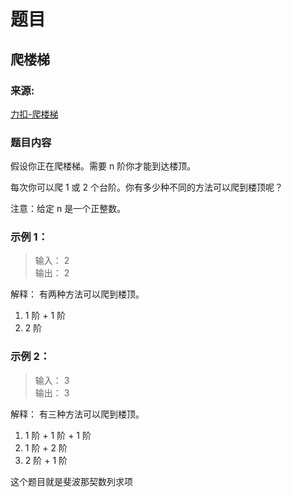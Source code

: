 # 题目

## 爬楼梯

### 来源:

[力扣-爬楼梯](https://leetcode-cn.com/problems/climbing-stairs)

### 题目内容

假设你正在爬楼梯。需要 n 阶你才能到达楼顶。

每次你可以爬 1 或 2 个台阶。你有多少种不同的方法可以爬到楼顶呢？

注意：给定 n 是一个正整数。

### 示例 1：

> 输入： 2<br>
> 输出： 2

解释： 有两种方法可以爬到楼顶。

1. 1 阶 + 1 阶
2. 2 阶

### 示例 2：

> 输入： 3<br>
> 输出： 3

解释： 有三种方法可以爬到楼顶。

1. 1 阶 + 1 阶 + 1 阶
2. 1 阶 + 2 阶
3. 2 阶 + 1 阶

这个题目就是斐波那契数列求项